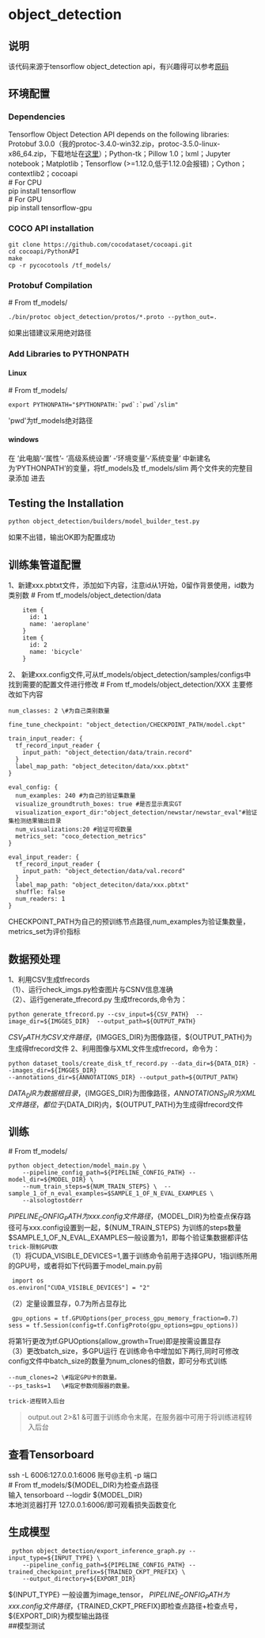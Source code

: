 # object_detection
## 说明
该代码来源于tensorflow object_detection api，有兴趣得可以参考[原码](https://github.com/tensorflow/models/tree/master/research/object_detection#tensorflow-object-detection-api)
## 环境配置
### Dependencies
Tensorflow Object Detection API depends on the following libraries:
Protobuf 3.0.0（我的protoc-3.4.0-win32.zip，protoc-3.5.0-linux-x86_64.zip，下载地址在[这里](https://github.com/google/protobuf/releases)）；Python-tk；Pillow 1.0；lxml；Jupyter notebook；Matplotlib；Tensorflow (>=1.12.0,低于1.12.0会报错)；Cython；contextlib2；cocoapi  
\# For CPU<br>
pip install tensorflow<br> 
\# For GPU<br>
pip install tensorflow-gpu<br> 
### COCO API installation
    git clone https://github.com/cocodataset/cocoapi.git
    cd cocoapi/PythonAPI
    make
    cp -r pycocotools /tf_models/ 
### Protobuf Compilation
\# From tf_models/<br> 
    
    ./bin/protoc object_detection/protos/*.proto --python_out=. 
如果出错建议采用绝对路径
### Add Libraries to PYTHONPATH
#### Linux
\# From tf_models/

    export PYTHONPATH="$PYTHONPATH:`pwd`:`pwd`/slim"
'pwd'为tf_models绝对路径
#### windows
在 ‘此电脑’-‘属性’- ‘高级系统设置’ -‘环境变量’-‘系统变量’ 中新建名为‘PYTHONPATH’的变量，将tf_models及 tf_models/slim 两个文件夹的完整目录添加
进去<br> 
## Testing the Installation
    python object_detection/builders/model_builder_test.py 
如果不出错，输出OK即为配置成功
## 训练集管道配置
1、新建xxx.pbtxt文件，添加如下内容，注意id从1开始，0留作背景使用，id数为类别数
\# From tf_models/object_detection/data
  
        item {
          id: 1
          name: 'aeroplane'
        }
        item {
          id: 2
          name: 'bicycle'
        }
2、 新建xxx.config文件,可从tf_models/object_detection/samples/configs中找到需要的配置文件进行修改
\# From tf_models/object_detection/XXX
主要修改如下内容

    num_classes: 2 \#为自己类别数量
    
    fine_tune_checkpoint: "object_detection/CHECKPOINT_PATH/model.ckpt"
    
    train_input_reader: {
      tf_record_input_reader {
        input_path: "object_detection/data/train.record"
      }
      label_map_path: "object_deteciton/data/xxx.pbtxt"
    }

    eval_config: {
      num_examples: 240 #为自己的验证集数量
      visualize_groundtruth_boxes: true #是否显示真实GT
      visualization_export_dir:"object_detection/newstar/newstar_eval"#验证集检测结果输出目录
      num_visualizations:20 #验证可视数量
      metrics_set: "coco_detection_metrics"
    }

    eval_input_reader: {
      tf_record_input_reader {
        input_path: "object_detection/data/val.record"
      }
      label_map_path: "object_deteciton/data/xxx.pbtxt"
      shuffle: false
      num_readers: 1
    }
CHECKPOINT_PATH为自己的预训练节点路径,num_examples为验证集数量，metrics_set为评价指标  
## 数据预处理
1、利用CSV生成tfrecords  
（1）、运行check_imgs.py检查图片与CSNV信息准确  
（2）、运行generate_tfrecord.py 生成tfrecords,命令为：

    python generate_tfrecord.py --csv_input=${CSV_PATH}  --image_dir=${IMGGES_DIR}  --output_path=${OUTPUT_PATH}
${CSV_PATH}为CSV文件路径，${IMGGES_DIR}为图像路径，${OUTPUT_PATH}为生成得tfrecord文件
2、利用图像与XML文件生成tfrecord，命令为：  
    
    python dataset_tools/create_disk_tf_record.py --data_dir=${DATA_DIR} --images_dir=${IMGGES_DIR}
    --annotations_dir=${ANNOTATIONS_DIR} --output_path=${OUTPUT_PATH}
${DATA_DIR}为数据根目录，${IMGGES_DIR}为图像路径，${ANNOTATIONS_DIR}为XML文件路径，都位于${DATA_DIR}内，${OUTPUT_PATH}为生成得tfrecord文件
## 训练
\# From tf_models/

    python object_detection/model_main.py \
        --pipeline_config_path=${PIPELINE_CONFIG_PATH} --model_dir=${MODEL_DIR} \
        --num_train_steps=${NUM_TRAIN_STEPS} \  --sample_1_of_n_eval_examples=$SAMPLE_1_OF_N_EVAL_EXAMPLES \
        --alsologtostderr
${PIPELINE_CONFIG_PATH}为xxx.config文件路径，${MODEL_DIR}为检查点保存路径可与xxx.config设置到一起，${NUM_TRAIN_STEPS} 为训练的steps数量  
$SAMPLE_1_OF_N_EVAL_EXAMPLES一般设置为1，即每个验证集数据都评估<br>
 `trick-限制GPU数`  
 （1）将CUDA_VISIBLE_DEVICES=1,置于训练命令前用于选择GPU，1指训练所用的GPU号，或者将如下代码置于model_main.py前  
 
     import os
    os.environ["CUDA_VISIBLE_DEVICES"] = "2"
 （2）定量设置显存，0.7为所占显存比  
 
     gpu_options = tf.GPUOptions(per_process_gpu_memory_fraction=0.7)
    sess = tf.Session(config=tf.ConfigProto(gpu_options=gpu_options))
将第1行更改为tf.GPUOptions(allow_growth=True)即是按需设置显存  
（3）更改batch_size，多GPU运行
在训练命令中增加如下两行,同时可修改config文件中batch_size的数量为num_clones的倍数，即可分布式训练
    
    --num_clones=2 \#指定GPU卡的数量。
    --ps_tasks=1   \#指定参数伺服器的数量。
 `trick-进程转入后台`   
 >output.out 2>&1 &可置于训练命令末尾，在服务器中可用于将训练进程转入后台  
 ## 查看Tensorboard  
 ssh -L 6006:127.0.0.1:6006 账号@主机 -p 端口  
 \# From tf_models/${MODEL_DIR}为检查点路径  
输入 tensorboard --logdir ${MODEL_DIR}  
本地浏览器打开 127.0.0.1:6006/即可观看损失函数变化
 ## 生成模型
 
     python object_detection/export_inference_graph.py --input_type=${INPUT_TYPE} \
        --pipeline_config_path=${PIPELINE_CONFIG_PATH} --trained_checkpoint_prefix=${TRAINED_CKPT_PREFIX} \
        --output_directory=${EXPORT_DIR}
${INPUT_TYPE} 一般设置为image_tensor， ${PIPELINE_CONFIG_PATH}为xxx.config文件路径，${TRAINED_CKPT_PREFIX}即检查点路径+检查点号，${EXPORT_DIR}为模型输出路径  
##模型测试
